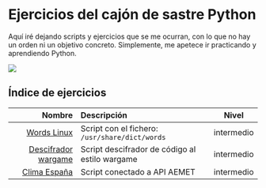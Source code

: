 # Ejercicios del cajón de sastre Python

Aquí iré dejando scripts y ejercicios que se me ocurran, con lo que no hay un orden ni un objetivo concreto. Simplemente, me apetece ir practicando y aprendiendo Python.

![](https://media.giphy.com/media/8nYVjqXNdZida/giphy.gif)

## Índice de ejercicios

|                                                   Nombre | Descripción                                    |   Nivel    |
| -------------------------------------------------------: | :--------------------------------------------- | :--------: |
|        [Words Linux](./01_scripts_words_linux/README.md) | Script con el fichero: `/usr/share/dict/words` | intermedio |
| [Descifrador wargame](./02_scripts_descifrador_wargame/) | Script descifrador de código al estilo wargame | intermedio |
|                              [Clima España](./03_clima/) | Script conectado a API AEMET                   | intermedio |
